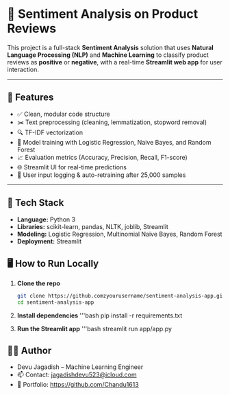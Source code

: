 # 🧠 Sentiment Analysis on Product Reviews

This project is a full-stack **Sentiment Analysis** solution that uses **Natural Language Processing (NLP)** and **Machine Learning** to classify product reviews as **positive** or **negative**, with a real-time **Streamlit web app** for user interaction.

---

## 🚀 Features

- ✅ Clean, modular code structure
- ✂️ Text preprocessing (cleaning, lemmatization, stopword removal)
- 🔍 TF-IDF vectorization
- 🤖 Model training with Logistic Regression, Naive Bayes, and Random Forest
- 📈 Evaluation metrics (Accuracy, Precision, Recall, F1-score)
- 🌐 Streamlit UI for real-time predictions
- 💾 User input logging & auto-retraining after 25,000 samples

---

## 🧰 Tech Stack

- **Language:** Python 3
- **Libraries:** scikit-learn, pandas, NLTK, joblib, Streamlit
- **Modeling:** Logistic Regression, Multinomial Naive Bayes, Random Forest
- **Deployment:** Streamlit

## 🖥️ How to Run Locally

1. **Clone the repo**
   ```bash
   git clone https://github.comzyourusername/sentiment-analysis-app.git
   cd sentiment-analysis-app

2. **Install dependencies**
    '''bash
    pip install -r requirements.txt

3. **Run the Streamlit app**
    '''bash
    streamlit run app/app.py

## 👨‍💻 Author
- Devu Jagadish – Machine Learning Engineer
- 📫 Contact: jagadishdevu523@icloud.com
- 🔗 Portfolio: https://github.com/Chandu1613